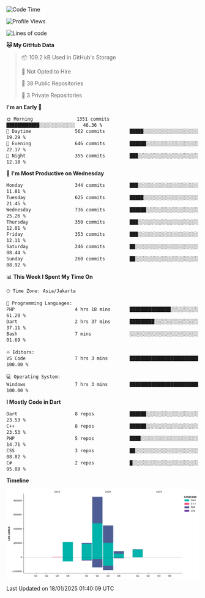 <!--START_SECTION:waka-->
![Code Time](http://img.shields.io/badge/Code%20Time-368%20hrs%2038%20mins-blue)

![Profile Views](http://img.shields.io/badge/Profile%20Views-0-blue)

![Lines of code](https://img.shields.io/badge/From%20Hello%20World%20I%27ve%20Written-953.0%20thousand%20lines%20of%20code-blue)

**🐱 My GitHub Data** 

> 📦 109.2 kB Used in GitHub's Storage 
 > 
> 🚫 Not Opted to Hire
 > 
> 📜 38 Public Repositories 
 > 
> 🔑 3 Private Repositories 
 > 
**I'm an Early 🐤** 

```text
🌞 Morning                1351 commits        ████████████░░░░░░░░░░░░░   46.36 % 
🌆 Daytime                562 commits         █████░░░░░░░░░░░░░░░░░░░░   19.29 % 
🌃 Evening                646 commits         ██████░░░░░░░░░░░░░░░░░░░   22.17 % 
🌙 Night                  355 commits         ███░░░░░░░░░░░░░░░░░░░░░░   12.18 % 
```
📅 **I'm Most Productive on Wednesday** 

```text
Monday                   344 commits         ███░░░░░░░░░░░░░░░░░░░░░░   11.81 % 
Tuesday                  625 commits         █████░░░░░░░░░░░░░░░░░░░░   21.45 % 
Wednesday                736 commits         ██████░░░░░░░░░░░░░░░░░░░   25.26 % 
Thursday                 350 commits         ███░░░░░░░░░░░░░░░░░░░░░░   12.01 % 
Friday                   353 commits         ███░░░░░░░░░░░░░░░░░░░░░░   12.11 % 
Saturday                 246 commits         ██░░░░░░░░░░░░░░░░░░░░░░░   08.44 % 
Sunday                   260 commits         ██░░░░░░░░░░░░░░░░░░░░░░░   08.92 % 
```


📊 **This Week I Spent My Time On** 

```text
🕑︎ Time Zone: Asia/Jakarta

💬 Programming Languages: 
PHP                      4 hrs 18 mins       ███████████████░░░░░░░░░░   61.20 % 
Dart                     2 hrs 37 mins       █████████░░░░░░░░░░░░░░░░   37.11 % 
Bash                     7 mins              ░░░░░░░░░░░░░░░░░░░░░░░░░   01.69 % 

🔥 Editors: 
VS Code                  7 hrs 3 mins        █████████████████████████   100.00 % 

💻 Operating System: 
Windows                  7 hrs 3 mins        █████████████████████████   100.00 % 
```

**I Mostly Code in Dart** 

```text
Dart                     8 repos             ██████░░░░░░░░░░░░░░░░░░░   23.53 % 
C++                      8 repos             ██████░░░░░░░░░░░░░░░░░░░   23.53 % 
PHP                      5 repos             ████░░░░░░░░░░░░░░░░░░░░░   14.71 % 
CSS                      3 repos             ██░░░░░░░░░░░░░░░░░░░░░░░   08.82 % 
C#                       2 repos             █░░░░░░░░░░░░░░░░░░░░░░░░   05.88 % 
```



**Timeline**

![Lines of Code chart](https://raw.githubusercontent.com/PradiptaAhmad/PradiptaAhmad/main/assets/bar_graph.png)


 Last Updated on 18/01/2025 01:40:09 UTC
<!--END_SECTION:waka-->

